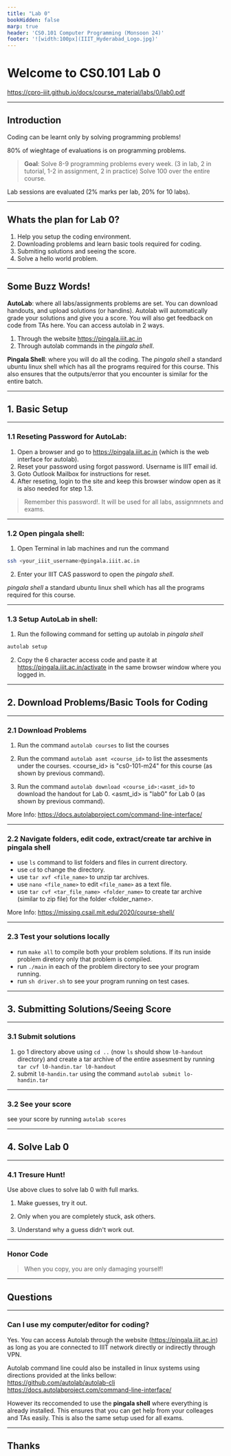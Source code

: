```yaml
---
title: "Lab 0"
bookHidden: false
marp: true
header: 'CS0.101 Computer Programming (Monsoon 24)'
footer: '![width:100px](IIIT_Hyderabad_Logo.jpg)'
---
```


# Welcome to CS0.101 Lab 0

https://cpro-iiit.github.io/docs/course_material/labs/0/lab0.pdf

---
## Introduction
Coding can be learnt only by solving programming problems!

80% of wieghtage of evaluations is on programming problems.

> __Goal__: Solve 8-9 programming problems every week. 
> (3 in lab, 2 in tutorial, 1-2 in assignment, 2 in practice)
> Solve 100 over the entire course.   

Lab sessions are evaluated (2% marks per lab, 20% for 10 labs).

---
## Whats the plan for Lab 0?

1. Help you setup the coding environment.
2. Downloading problems and learn basic tools required for coding.
3. Submiting solutions and seeing the score.
4. Solve a hello world problem.
---
## Some Buzz Words!
__AutoLab__: where all labs/assignments problems are set. You can download handouts, and upload solutions (or handins). Autolab will automatically grade your solutions and give you a score. You will also get feedback on code from TAs here. You can access autolab in 2 ways.
1. Through the website https://pingala.iiit.ac.in
2. Through autolab commands in the _pingala shell_.

__Pingala Shell__: where you will do all the coding. The _pingala shell_ a standard ubuntu linux shell which has all the programs required for this course. This also ensures that the outputs/error that you encounter is similar for the entire batch.


---


## 1. Basic Setup


---


### 1.1 Reseting Password for AutoLab: 
1. Open a browser and go to https://pingala.iiit.ac.in (which is the web interface for autolab). 
2. Reset your password using forgot password. Username is IIIT email id. 
3. Goto Outlook Mailbox for instructions for reset.
4. After reseting, login to the site and keep this browser window open as it is also needed for step 1.3.

>Remember this password!. It will be used for all labs, assignmnets and exams.


---
### 1.2 Open  pingala shell: 

1. Open Terminal in lab machines and run the command
```bash
ssh <your_iiit_username>@pingala.iiit.ac.in
```
2. Enter your IIIT CAS password to open the _pingala shell_.

_pingala shell_ a standard ubuntu linux shell which has all the programs required for this course.

---
### 1.3 Setup AutoLab in shell: 
1. Run the following command for setting up autolab in _pingala shell_
```bash
autolab setup
```

2. Copy the 6 character access code and paste it at https://pingala.iiit.ac.in/activate in the same browser window where you logged in.

---
## 2. Download Problems/Basic Tools for Coding

---
### 2.1 Download Problems
1. Run the  command `autolab courses` to list the courses

2. Run the command `autolab asmt <course_id>` to list the assesments under the courses. <course_id> is "cs0-101-m24" for this course (as shown by previous command).

3. Run the command `autolab download <course_id>:<asmt_id>` to download the handout for Lab 0. <asmt_id> is "lab0" for Lab 0 (as shown by previous command).

More Info: https://docs.autolabproject.com/command-line-interface/

---
### 2.2 Navigate folders, edit code, extract/create tar archive in pingala shell

- use `ls` command to list folders and files in current directory.
- use `cd` to change the directory.
- use `tar xvf <file_name>` to unzip tar archives.
- use `nano <file_name>` to edit `<file_name>` as a text file.
- use `tar cvf <tar_file_name> <folder_name>` to create tar archive (similar to zip file) for the folder <folder_name>.

More Info: https://missing.csail.mit.edu/2020/course-shell/ 

---
### 2.3 Test your solutions locally
- run `make all` to compile both your problem solutions. If its run inside problem diretory only that problem is compiled.
- run `./main` in each of the problem directory to see your program running.
- run `sh driver.sh` to see your program running on test cases. 


---
## 3. Submitting Solutions/Seeing Score 

---
### 3.1 Submit solutions
1. go 1 directory above using `cd ..` (now `ls` should show `l0-handout` directory) and create a tar archive of the entire assesment by running
```tar cvf l0-handin.tar l0-handout```
2. submit `l0-handin.tar` using the command
```autolab submit lo-handin.tar```

---
### 3.2 See your score

see your score by running
```autolab scores```

---
## 4. Solve Lab 0

---
### 4.1 Tresure Hunt!

Use above clues to solve lab 0 with full marks.

1. Make guesses, try it out.

2. Only when you are completely stuck, ask others.

3. Understand why a guess didn't work out.
---
### Honor Code

> When you copy, you are only damaging yourself!




---
## Questions
---
### Can I use my computer/editor for coding?
Yes. You can access Autolab through the website (https://pingala.iiit.ac.in) as long as you are connected to IIIT network directly or indirectly through VPN.

Autolab command line could also be installed in linux systems using directions provided at the links bellow:  
https://github.com/autolab/autolab-cli   
https://docs.autolabproject.com/command-line-interface/  

However its reccomended to use the __pingala shell__ where everything is already installed. This ensures that you can get help from your colleages and TAs easily. This is also the same setup used for all exams.

---
## Thanks